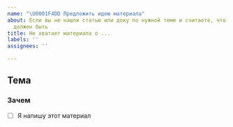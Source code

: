 ```yaml
---
name: "\U0001F4DD Предложить идею материала"
about: Если вы не нашли статью или доку по нужной теме и считаете, что такой материал
  должен быть
title: Не хватает материала о ...
labels: ''
assignees: ''

---
```


## Тема

<!-- Коротко опишите тему, которая не освещена. Какая информация должна быть в материале -->

### Зачем

<!-- Расскажите, почему эта тема так важна, насколько она востребована -->


<!-- Поставьте галочку, если готовы написать этот материал сами с нашей помощью -->
- [ ] Я напишу этот материал
